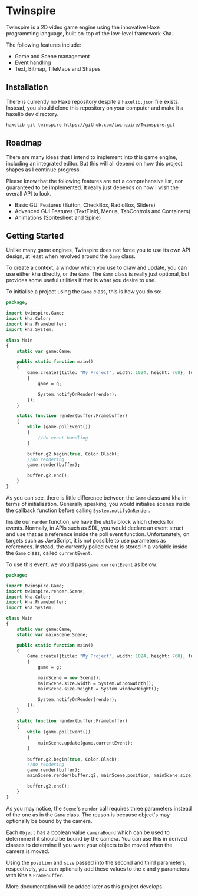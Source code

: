 # Twinspire
Twinspire is a 2D video game engine using the innovative Haxe programming language, built on-top of the low-level framework Kha.

The following features include:

 * Game and Scene management
 * Event handling
 * Text, Bitmap, TileMaps and Shapes

## Installation
There is currently no Haxe repository despite a `haxelib.json` file exists. Instead, you should clone this repository on your computer and make it a haxelib dev directory.

    haxelib git twinspire https://github.com/twinspire/Twinspire.git

## Roadmap
There are many ideas that I intend to implement into this game engine, including an integrated editor. But this will all depend on how this project shapes as I continue progress.

Please know that the following features are not a comprehensive list, nor guaranteed to be implemented. It really just depends on how I wish the overall API to look.

 * Basic GUI Features (Button, CheckBox, RadioBox, Sliders)
 * Advanced GUI Features (TextField, Menus, TabControls and Containers)
 * Animations (Spritesheet and Spine)

## Getting Started
Unlike many game engines, Twinspire does not force you to use its own API design, at least when revolved around the `Game` class.

To create a context, a window which you use to draw and update, you can use either kha directly, or the `Game`. The `Game` class is really just optional, but provides some useful utilities if that is what you desire to use.

To initialise a project using the `Game` class, this is how you do so:

```haxe
package;

import twinspire.Game;
import kha.Color;
import kha.Framebuffer;
import kha.System;

class Main
{
	static var game:Game;

	public static function main()
	{
		Game.create({title: "My Project", width: 1024, height: 768}, function(g:Game)
		{
			game = g;

			System.notifyOnRender(render);
		});
	}

	static function render(buffer:Framebuffer)
	{
		while (game.pollEvent())
		{
			//do event handling
		}

		buffer.g2.begin(true, Color.Black);
		//do rendering
		game.render(buffer);

		buffer.g2.end();
	}
}
```

As you can see, there is little difference between the `Game` class and kha in terms of initialisation. Generally speaking, you would initialise scenes inside the callback function before calling `System.notifyOnRender`.

Inside our `render` function, we have the `while` block which checks for events. Normally, in APIs such as SDL, you would declare an event struct and use that as a reference inside the poll event function. Unfortunately, on targets such as JavaScript, it is not possible to use parameters as references. Instead, the currently polled event is stored in a variable inside the `Game` class, called `currentEvent`.

To use this event, we would pass `game.currentEvent` as below:

```haxe
package;

import twinspire.Game;
import twinspire.render.Scene;
import kha.Color;
import kha.Framebuffer;
import kha.System;

class Main
{
	static var game:Game;
	static var mainScene:Scene;

	public static function main()
	{
		Game.create({title: "My Project", width: 1024, height: 768}, function(g:Game)
		{
			game = g;

			mainScene = new Scene();
			mainScene.size.width = System.windowWidth();
			mainScene.size.height = System.windowHeight();

			System.notifyOnRender(render);
		});
	}

	static function render(buffer:Framebuffer)
	{
		while (game.pollEvent())
		{
			mainScene.update(game.currentEvent);
		}

		buffer.g2.begin(true, Color.Black);
		//do rendering
		game.render(buffer);
		mainScene.render(buffer.g2, mainScene.position, mainScene.size);

		buffer.g2.end();
	}
}
```

As you may notice, the `Scene`'s `render` call requires three parameters instead of the one as in the `Game` class. The reason is because object's may optionally be bound by the camera.

Each `Object` has a boolean value `cameraBound` which can be used to determine if it should be bound by the camera. You can use this in derived classes to determine if you want your objects to be moved when the camera is moved.

Using the `position` and `size` passed into the second and third parameters, respectively, you can optionally add these values to the `x` and `y` parameters with Kha's `Framebuffer`.

More documentation will be added later as this project develops.